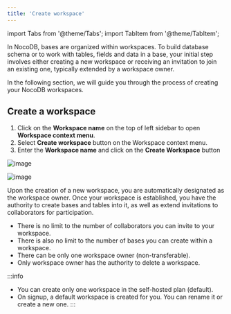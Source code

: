 ```yaml
---
title: 'Create workspace'
---
```

import Tabs from '@theme/Tabs';
import TabItem from '@theme/TabItem';


In NocoDB, bases are organized within workspaces. To build database schema or to work with tables, fields and data in a base, your initial step involves either creating a new workspace or receiving an invitation to join an existing one, typically extended by a workspace owner.

In the following section, we will guide you through the process of creating your NocoDB workspaces.

## Create a workspace

1. Click on the **Workspace name** on the top of left sidebar to open **Workspace context menu**.
2. Select **Create workspace** button on the Workspace context menu.
3. Enter the **Workspace name** and click on the **Create Workspace** button
  
![image](/img/v2/create-workspace-1.png)  
  
![image](/img/v2/create-workspace-2.png)  


Upon the creation of a new workspace, you are automatically designated as the workspace owner. Once your workspace is established, you have the authority to create bases and tables into it, as well as extend invitations to collaborators for participation. 

- There is no limit to the number of collaborators you can invite to your workspace. 
- There is also no limit to the number of bases you can create within a workspace. 
- There can be only one workspace owner (non-transferable).
- Only workspace owner has the authority to delete a workspace.

:::info
- You can create only one workspace in the self-hosted plan (default).
- On signup, a default workspace is created for you. You can rename it or create a new one.
:::